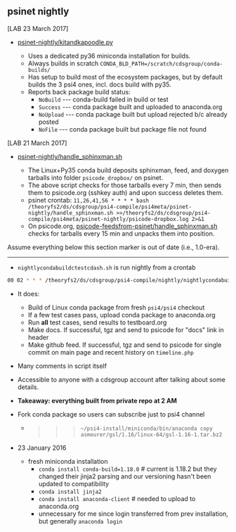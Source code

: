psinet nightly
--------------

[LAB 23 March 2017]

* [psinet-nightly/kitandkapoodle.py](kitandkapoodle.py)

  * Uses a dedicated py36 miniconda installation for builds.
  * Always builds in scratch ``CONDA_BLD_PATH=/scratch/cdsgroup/conda-builds/``
  * Has setup to build most of the ecosystem packages, but by default builds the 3 psi4 ones, incl. docs build with py35.
  * Reports back package build status:
    * `NoBuild` --- conda-build failed in build or test
    * `Success` --- conda package built and uploaded to anaconda.org
    * `NoUpload` --- conda package built but upload rejected b/c already posted
    * `NoFile` --- conda package built but package file not found

[LAB 21 March 2017]

* [psinet-nightly/handle_sphinxman.sh](handle_sphinxman.sh)

  * The Linux+Py35 conda build deposits sphinxman, feed, and doxygen tarballs into folder `psicode_dropbox/` on psinet.
  * The above script checks for those tarballs every 7 min, then sends them to psicode.org (sshkey auth) and upon success deletes them.
  * psinet crontab: `11,26,41,56 * * * * bash /theoryfs2/ds/cdsgroup/psi4-compile/psi4meta/psinet-nightly/handle_sphinxman.sh >>/theoryfs2/ds/cdsgroup/psi4-compile/psi4meta/psinet-nightly/psicode-dropbox.log 2>&1`
  * On psicode.org, [psicode-feedsfrom-psinet/handle_sphinxman.sh](../psicode-feedsfrom-psinet/handle_sphinxman.sh) checks for tarballs every 15 min and unpacks them into position.

Assume everything below this section marker is out of date (i.e., 1.0-era).

-----

* ``nightlycondabuildctestcdash.sh`` is run nightly from a crontab

```bash
00 02 * * * /theoryfs2/ds/cdsgroup/psi4-compile/nightly/nightlycondabuildctestcdash.sh >/theoryfs2/ds/cdsgroup/psi4-compile/nightly/cb-psinet.log 2>&1
```

* It does:

  * Build of Linux conda package from fresh ``psi4/psi4`` checkout
  * If a few test cases pass, upload conda package to anaconda.org
  * Run **all** test cases, send results to testboard.org
  * Make docs. If successful, tgz and send to psicode for "docs" link in header
  * Make github feed. If successful, tgz and send to psicode for single commit on main page and recent history on ``timeline.php``

* Many comments in script itself

* Accessible to anyone with a cdsgroup account after talking about some details.

* **Takeaway: everything built from private repo at 2 AM**

* Fork conda package so users can subscribe just to psi4 channel
  * >>> ``~/psi4-install/miniconda/bin/anaconda copy asmeurer/gsl/1.16/linux-64/gsl-1.16-1.tar.bz2``

* 23 January 2016

  * fresh miniconda installation
    * `conda install conda-build=1.18.0`  # current is 1.18.2 but they changed their jinja2 parsing and our versioning hasn't been updated to compatibility
    * `conda install jinja2`
    * `conda install anaconda-client`  # needed to upload to anaconda.org
    * unnecessary for me since login transferred from prev installation, but generally `anaconda login`

